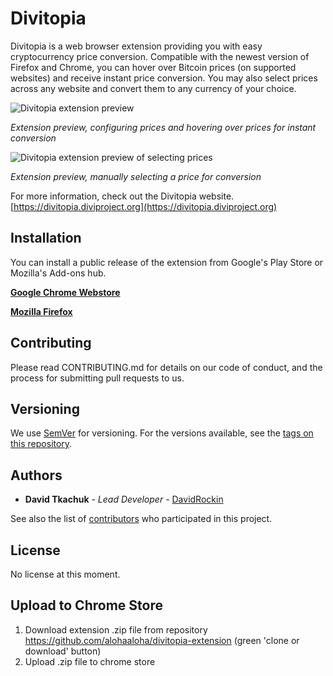 Divitopia
=========

Divitopia is a web browser extension providing you with easy cryptocurrency price conversion.
Compatible with the newest version of Firefox and Chrome, you can hover over Bitcoin prices (on supported websites) and receive instant price conversion.
You may also select prices across any website and convert them to any currency of your choice.

![Divitopia extension preview](https://i.imgur.com/GckHoZt.png)

*Extension preview, configuring prices and hovering over prices for instant conversion*

![Divitopia extension preview of selecting prices](https://i.imgur.com/0AN6SN6.png)

*Extension preview, manually selecting a price for conversion*

For more information, check out the Divitopia website.
[https://divitopia.diviproject.org](https://divitopia.diviproject.org)

## Installation

You can install a public release of the extension from Google's Play Store or Mozilla's Add-ons hub.

[**Google Chrome Webstore**](https://chrome.google.com/webstore/detail/divitopia-bitcoin-convert/bklbfdfcmohmmljcjhdofdphpdembfbm/reviews)

[**Mozilla Firefox**](https://addons.mozilla.org/en-US/firefox/addon/divitopia/)

## Contributing

Please read CONTRIBUTING.md for details on our code of conduct, and the process for submitting pull requests to us.

## Versioning

We use [SemVer](http://semver.org/) for versioning. For the versions available, see the [tags on this repository](https://github.com/davidrockin/divitopia-extension/tags).

## Authors

* **David Tkachuk** - *Lead Developer* - [DavidRockin](https://github.com/DavidRockin)

See also the list of [contributors](https://github.com/davidrockin/divitopia-extension/contributors) who participated in this project.

## License

No license at this moment.


## Upload to Chrome Store

1. Download extension .zip file from repository  https://github.com/alohaaloha/divitopia-extension (green 'clone or download' button)
2. Upload .zip file to chrome store